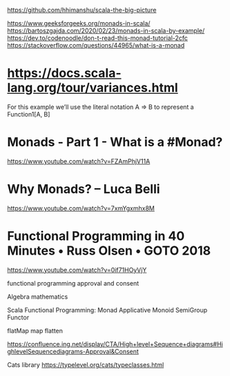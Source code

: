 https://github.com/hhimanshu/scala-the-big-picture



https://www.geeksforgeeks.org/monads-in-scala/
https://bartoszgajda.com/2020/02/23/monads-in-scala-by-example/
https://dev.to/codenoodle/don-t-read-this-monad-tutorial-2cfc
https://stackoverflow.com/questions/44965/what-is-a-monad

# https://docs.scala-lang.org/tour/variances.html
For this example we’ll use the literal notation A => B to represent a Function1[A, B]








# Monads - Part 1 - What is a #Monad?
https://www.youtube.com/watch?v=FZAmPhjV11A

# Why Monads? – Luca Belli
https://www.youtube.com/watch?v=7xmYgxmhx8M

# Functional Programming in 40 Minutes • Russ Olsen • GOTO 2018
https://www.youtube.com/watch?v=0if71HOyVjY

functional programming
approval and consent


Algebra mathematics

Scala Functional Programming:
Monad
Applicative
Monoid
SemiGroup
Functor

flatMap
map
flatten

https://confluence.ing.net/display/CTA/High+level+Sequence+diagrams#HighlevelSequencediagrams-Approval&Consent

Cats library
https://typelevel.org/cats/typeclasses.html
